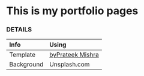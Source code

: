 # This is my portfolio pages

### DETAILS

| Info | Using |
| :--- | :---- |
| Template | [byPrateek Mishra](https://github.com/0xPrateek/Portfolio-Template) |
| Background | Unsplash.com |
